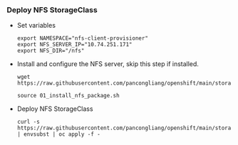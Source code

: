 ### Deploy NFS StorageClass

* Set variables
  ```
  export NAMESPACE="nfs-client-provisioner"
  export NFS_SERVER_IP="10.74.251.171"
  export NFS_DIR="/nfs"
  ```

* Install and configure the NFS server, skip this step if installed.
  ```
  wget https://raw.githubusercontent.com/pancongliang/openshift/main/storage/nfs_storageclass/01_install_nfs_package.sh
  
  source 01_install_nfs_package.sh
  ```

* Deploy NFS StorageClass
  ```
  curl -s https://raw.githubusercontent.com/pancongliang/openshift/main/storage/nfs_storageclass/02_deploy_nfs_storageclass.yaml | envsubst | oc apply -f -
  ```

